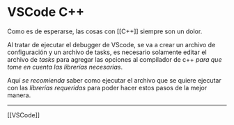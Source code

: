 # VSCode C++
Como es de esperarse, las cosas con [[C++]] siempre son un dolor.

Al tratar de ejecutar el debugger de VScode, se va a crear un archivo de configuración y un archivo de tasks, es necesario solamente editar el archivo de *tasks* para agregar las opciones al compilador de c++ *para que tome en cuenta las librerías necesarias*.

Aquí *se recomienda* saber como ejecutar el archivo que se quiere ejecutar con las *librerías requeridas* para poder hacer estos pasos de la mejor manera.

---
[[VSCode]]